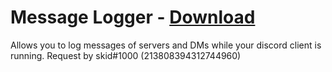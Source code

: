 # Message Logger - [Download](https://raw.githubusercontent.com/MessageLoggerBD/MessageLogger/master/MessageLogger.plugin.js)

Allows you to log messages of servers and DMs while your discord client is running. Request by skid#1000 (213808394312744960)
